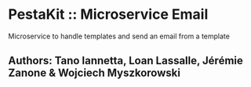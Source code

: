 # PestaKit :: Microservice Email
Microservice to handle templates and send an email from a template

Authors: Tano Iannetta, Loan Lassalle, Jérémie Zanone & Wojciech Myszkorowski
---
